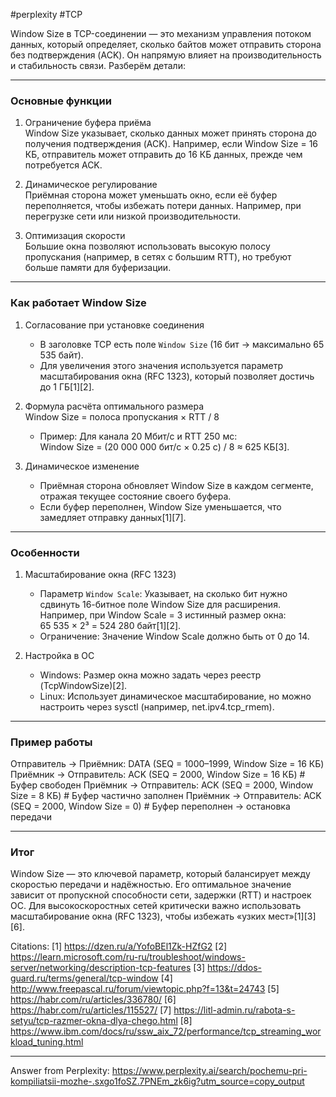 #perplexity #TCP 

Window Size в TCP-соединении — это механизм управления потоком данных, который определяет, сколько байтов может отправить сторона без подтверждения (ACK). Он напрямую влияет на производительность и стабильность связи. Разберём детали:

---

### Основные функции
1. Ограничение буфера приёма  
   Window Size указывает, сколько данных может принять сторона до получения подтверждения (ACK). Например, если Window Size = 16 КБ, отправитель может отправить до 16 КБ данных, прежде чем потребуется ACK.

2. Динамическое регулирование  
   Приёмная сторона может уменьшать окно, если её буфер переполняется, чтобы избежать потери данных. Например, при перегрузке сети или низкой производительности.

3. Оптимизация скорости  
   Большие окна позволяют использовать высокую полосу пропускания (например, в сетях с большим RTT), но требуют больше памяти для буферизации.

---

### Как работает Window Size
1. Согласование при установке соединения  
   - В заголовке TCP есть поле `Window Size` (16 бит → максимально 65 535 байт).  
   - Для увеличения этого значения используется параметр масштабирования окна (RFC 1323), который позволяет достичь до 1 ГБ[1][2].

2. Формула расчёта оптимального размера  
      Window Size = полоса пропускания × RTT / 8
   
   - Пример: Для канала 20 Мбит/с и RTT 250 мс:  
     Window Size = (20 000 000 бит/с × 0.25 с) / 8 ≈ 625 КБ[3].

3. Динамическое изменение  
   - Приёмная сторона обновляет Window Size в каждом сегменте, отражая текущее состояние своего буфера.  
   - Если буфер переполнен, Window Size уменьшается, что замедляет отправку данных[1][7].

---

### Особенности
1. Масштабирование окна (RFC 1323)  
   - Параметр `Window Scale`: Указывает, на сколько бит нужно сдвинуть 16-битное поле Window Size для расширения.  
     Например, при Window Scale = 3 истинный размер окна:  
     65 535 × 2³ = 524 280 байт[1][2].  
   - Ограничение: Значение Window Scale должно быть от 0 до 14.

2. Настройка в ОС  
   - Windows: Размер окна можно задать через реестр (TcpWindowSize)[2].  
   - Linux: Использует динамическое масштабирование, но можно настроить через sysctl (например, net.ipv4.tcp_rmem).

---

### Пример работы
Отправитель → Приёмник: DATA (SEQ = 1000–1999, Window Size = 16 КБ)
Приёмник → Отправитель: ACK (SEQ = 2000, Window Size = 16 КБ)  # Буфер свободен
Приёмник → Отправитель: ACK (SEQ = 2000, Window Size = 8 КБ)   # Буфер частично заполнен
Приёмник → Отправитель: ACK (SEQ = 2000, Window Size = 0)      # Буфер переполнен → остановка передачи

---

### Итог
Window Size — это ключевой параметр, который балансирует между скоростью передачи и надёжностью. Его оптимальное значение зависит от пропускной способности сети, задержки (RTT) и настроек ОС. Для высокоскоростных сетей критически важно использовать масштабирование окна (RFC 1323), чтобы избежать «узких мест»[1][3][6].

Citations:
[1] https://dzen.ru/a/YofoBEl1Zk-HZfG2
[2] https://learn.microsoft.com/ru-ru/troubleshoot/windows-server/networking/description-tcp-features
[3] https://ddos-guard.ru/terms/general/tcp-window
[4] http://www.freepascal.ru/forum/viewtopic.php?f=13&t=24743
[5] https://habr.com/ru/articles/336780/
[6] https://habr.com/ru/articles/115527/
[7] https://litl-admin.ru/rabota-s-setyu/tcp-razmer-okna-dlya-chego.html
[8] https://www.ibm.com/docs/ru/ssw_aix_72/performance/tcp_streaming_workload_tuning.html

---
Answer from Perplexity: https://www.perplexity.ai/search/pochemu-pri-kompiliatsii-mozhe-.sxgo1foSZ.7PNEm_zk6ig?utm_source=copy_output